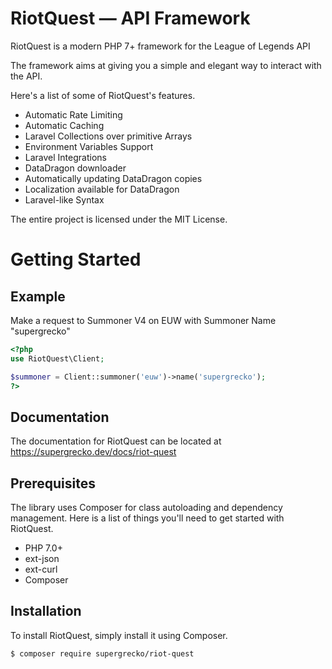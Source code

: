 # RiotQuest &mdash; API Framework

RiotQuest is a modern PHP 7+ framework for the League of Legends API

The framework aims at giving you a simple and elegant way to interact with the API.

Here's a list of some of RiotQuest's features.

- Automatic Rate Limiting
- Automatic Caching
- Laravel Collections over primitive Arrays
- Environment Variables Support
- Laravel Integrations
- DataDragon downloader
- Automatically updating DataDragon copies
- Localization available for DataDragon
- Laravel-like Syntax


The entire project is licensed under the MIT License.

# Getting Started

## Example

Make a request to Summoner V4 on EUW with Summoner Name "supergrecko"

```php
<?php
use RiotQuest\Client;

$summoner = Client::summoner('euw')->name('supergrecko');
?>
```

## Documentation

The documentation for RiotQuest can be located at https://supergrecko.dev/docs/riot-quest


## Prerequisites

The library uses Composer for class autoloading and dependency management. Here is a list of things you'll need to get started with RiotQuest.

- PHP 7.0+
- ext-json
- ext-curl
- Composer

## Installation

To install RiotQuest, simply install it using Composer.

```bash
$ composer require supergrecko/riot-quest
```